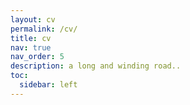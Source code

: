 ```yaml
---
layout: cv
permalink: /cv/
title: cv
nav: true
nav_order: 5
description: a long and winding road..
toc:
  sidebar: left
---
```

